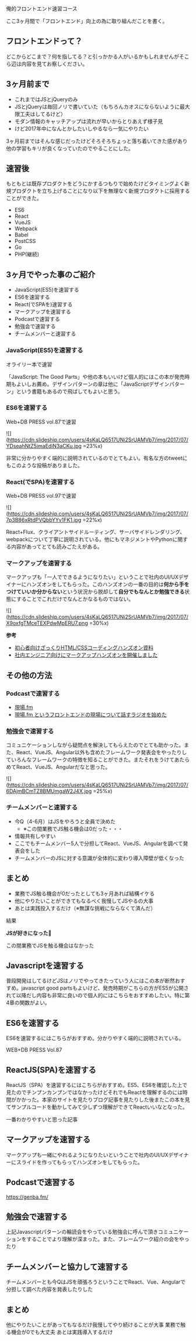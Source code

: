俺的フロントエンド速習コース

ここ3ヶ月間で「フロントエンド」向上の為に取り組んだことを書く。

## フロントエンドって？

どこからどこまで？何を指してる？と引っかかる人がいるかもしれませんがそこら辺は内容を見てお察しください。

## 3ヶ月前まで

- これまではJSとjQueryのみ
- JSとjQueryは毎回ノリで書いていた（もちろんカオスにならないように最大限工夫はしてるけど）
- モダン情報のキャッチアップは流れが早いからとりあえず様子見
- けど2017年中になんとかしたいしやるなら一気にやりたい

3ヶ月前まではそんな感じだったけどそろそろちょっと落ち着いてきた感があり他の学習もキリが良くなっていたのでやることにした。

## 速習後

もともとは既存プロダクトをどうにかするつもりで始めたけどタイミングよく新規プロダクトを立ち上げることになり以下を無理なく新規プロダクトに採用することができた。

- ES6
- React
- VueJS
- Webpack
- Babel
- PostCSS
- Go
- PHP(継続)

## 3ヶ月でやった事のご紹介

- JavaScript(ES5)を速習する
- ES6を速習する
- React(でSPAを)速習する
- マークアップを速習する
- Podcastで速習する
- 勉強会で速習する
- チームメンバーと速習する

### JavaScript(ES5)を速習する

オライリー本で速習

「JavaScript: The Good Parts」や他の本もいいけど個人的にはこの本が発売時期もよいしお薦め。デザインパターンの章は他に「JavaScriptデザインパターン」という書籍もあるので飛ばしてもよいと思う。

### ES6を速習する

Web+DB PRESS vol.87で速習

![](https://cdn.slideship.com/users/4sKaLQ6517UNi2SrUAMVb7/img/2017/07/YDseahNtZ5imaEdiN3aCKu.jpg =23%x)

非常に分かりやすく端的に説明されているのでとてもよい。有名な方のtweetにもこのような投稿がありました。

### React(でSPA)を速習する

Web+DB PRESS vol.97で速習

![](https://cdn.slideship.com/users/4sKaLQ6517UNi2SrUAMVb7/img/2017/07/7p3B86xRtdPVQbbYYv1FK1.jpg =22%x)

React+Flux、クライアントサイドルーティング、サーバサイドレンダリング、webpackについて丁寧に説明されている。他にもマネジメントやPythonに関する内容があってとても読みごたえがある。

### マークアップを速習する

マークアップも「一人でできるようになりたい」ということで社内のUI/UXデザイナーにハンズオンをしてもらった。このハンズオンの一番の目的は**何から手をつけていいか分からない**という状況から脱却して**自分でもなんとか勉強できる**状態にすることでこれだけでなんとかなるものではない。

![](https://cdn.slideship.com/users/4sKaLQ6517UNi2SrUAMVb7/img/2017/07/X9oxfgTMceTEXPdwMpERU7.png =30%x)

**参考**
- [初心者向けざっくりHTML/CSSコーディングハンズオン資料](https://speakerdeck.com/oremega/csskodeinguhanzuonzi-liao)
- [社内エンジニア向けにマークアップハンズオンを開催しました](http://tech.aainc.co.jp/archives/10837)

## その他の方法

### Podcastで速習する

- [現場.fm](https://genba.fm/)
- [現場.fm というフロントエンドの現場について話すラジオを始めた](http://mizchi.hatenablog.com/entry/2017/04/19/123753)

### 勉強会で速習する

コミュニケーションしながら疑問点を解決してもらえたのでとても助かった。また、React、VueJS、Angular以外も含めたフレームワーク発表会をやったりしていろんなフレームワークの特徴を知ることができた。またそれをうけてあたらめてReact、VueJS、Angularだなと思った。

![](https://cdn.slideship.com/users/4sKaLQ6517UNi2SrUAMVb7/img/2017/07/6DAjmBCmTZ8BMUmgaW2J4X.jpg =25%x)

### チームメンバーと速習する

- 今Q（4-6月）はJSをやろうと全員で決めた
    - ※この間業務でJS触る機会は0だった・・・
- 情報共有しやすい
- ここでもチームメンバー5人で分担してReact、VueJS、Angularを調べて発表会をした
- チームメンバーのJSに対する意識が全体的に変わり導入障壁が低くなった

## まとめ

- 業務でJS触る機会が0だったとしても3ヶ月あれば結構イケる
- 他にやりたいことができてもなるべく我慢してJSやるの大事
- あとは実践投入するだけ（※無謀な挑戦にならなくて済んだ）

結果

**JSが好きになった&#x1f917;**




この間業務でJSを触る機会はなかった

## Javascriptを速習する

普段開発はしてるけどJSはノリでやってきたっていう人にはこの本が断然おすすめ。javascript good partsもよいけど、発売時期がこちらの方がES5が公開されて以降だし内容も非常に良いので個人的にはこちらをおすすめしたい。特に第4章の関数がよい。

## ES6を速習する

ES6を速習するにはこちらがおすすめ。分かりやすく端的に説明されている。

WEB+DB PRESS Vol.87

## ReactJS(SPA)を速習する

ReactJS（SPA）を速習するにはこちらがおすすめ。ES5、ES6を確認した上で見たのでチンプンカンプンではなかったけどそれでもReactを理解するのには時間がかかった。本家のサイトを見たりブログ記事を見たりした後またこの本を見てサンプルコードを動かしてみて少しずつ理解ができてReactいいなとなった。

一番わかりやすいと思った記事

## マークアップを速習する

マークアップも一緒にやれるようになりたいということで社内のUI/UXデザイナーにスライドを作ってもらってハンズオンをしてもらった。

## Podcastで速習する

https://genba.fm/

## 勉強会で速習する

上記Javascriptパターンの輪読会をやっている勉強会に呼んで頂きコミュニケーションをすることでより理解が深まった。また、フレームワーク紹介の会をやったり

## チームメンバーと協力して速習する

チームメンバーとも今QはJSを頑張ろうということでReact、Vue、Angularで分担して調べた内容を発表したりした

## まとめ

他にやりたいことがあってもなるだけ我慢してやり続けることが大事
業務で触る機会が0でも大丈夫
あとは実践導入するだけ
